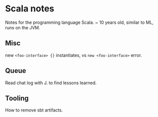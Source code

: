 # Scala notes

Notes for the programming language Scala. ~ 10 years old, similar to
ML, runs on the JVM.

## Misc

new `<foo-interface> {}` instantiates, vs `new <foo-interface>` error.

## Queue

Read chat log with J. to find lessons learned.

## Tooling

How to remove sbt artifacts.
